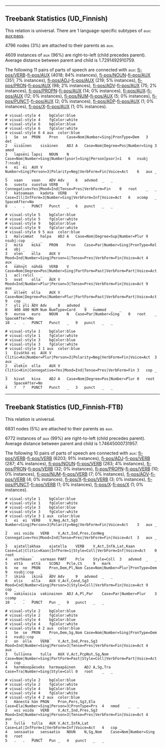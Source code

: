 

--------------------------------------------------------------------------------

## Treebank Statistics (UD_Finnish)

This relation is universal.
There are 1 language-specific subtypes of `aux`: [aux:pass]().

4796 nodes (3%) are attached to their parents as `aux`.

4609 instances of `aux` (96%) are right-to-left (child precedes parent).
Average distance between parent and child is 1.7291492910759.

The following 11 pairs of parts of speech are connected with `aux`: [fi-pos/VERB]()-[fi-pos/AUX]() (4018; 84% instances), [fi-pos/NOUN]()-[fi-pos/AUX]() (351; 7% instances), [fi-pos/ADJ]()-[fi-pos/AUX]() (219; 5% instances), [fi-pos/PRON]()-[fi-pos/AUX]() (98; 2% instances), [fi-pos/ADV]()-[fi-pos/AUX]() (75; 2% instances), [fi-pos/PROPN]()-[fi-pos/AUX]() (14; 0% instances), [fi-pos/AUX]()-[fi-pos/AUX]() (12; 0% instances), [fi-pos/NUM]()-[fi-pos/AUX]() (5; 0% instances), [fi-pos/PUNCT]()-[fi-pos/AUX]() (2; 0% instances), [fi-pos/ADP]()-[fi-pos/AUX]() (1; 0% instances), [fi-pos/X]()-[fi-pos/AUX]() (1; 0% instances).


~~~ conllu
# visual-style 4	bgColor:blue
# visual-style 4	fgColor:white
# visual-style 6	bgColor:blue
# visual-style 6	fgColor:white
# visual-style 6 4 aux	color:blue
1	Se	se	PRON	Pron	Case=Nom|Number=Sing|PronType=Dem	3	det	_	_
2	sisäinen	sisäinen	ADJ	A	Case=Nom|Degree=Pos|Number=Sing	3	amod	_	_
3	lapseni	lapsi	NOUN	N	Case=Nom|Number=Sing|Number[psor]=Sing|Person[psor]=1	6	nsubj	7:nsubj	_
4	ei	ei	AUX	V	Number=Sing|Person=3|Polarity=Neg|VerbForm=Fin|Voice=Act	6	aux	_	_
5	vaan	vaan	ADV	Adv	_	6	advmod	_	_
6	suostu	suostua	VERB	V	Connegative=Yes|Mood=Ind|Tense=Pres|VerbForm=Fin	0	root	_	_
7	katoamaan	kadota	VERB	V	Case=Ill|InfForm=3|Number=Sing|VerbForm=Inf|Voice=Act	6	xcomp	_	SpaceAfter=No
8	.	.	PUNCT	Punct	_	6	punct	_	_

~~~


~~~ conllu
# visual-style 5	bgColor:blue
# visual-style 5	fgColor:white
# visual-style 9	bgColor:blue
# visual-style 9	fgColor:white
# visual-style 9 5 aux	color:blue
1	Halvimmat	halpa	ADJ	A	Case=Nom|Degree=Sup|Number=Plur	9	nsubj:cop	_	_
2	mitä	mikä	PRON	Pron	Case=Par|Number=Sing|PronType=Rel	4	obj	_	_
3	olen	olla	AUX	V	Mood=Ind|Number=Sing|Person=1|Tense=Pres|VerbForm=Fin|Voice=Act	4	aux	_	_
4	nähnyt	nähdä	VERB	V	Case=Nom|Degree=Pos|Number=Sing|PartForm=Past|VerbForm=Part|Voice=Act	1	acl:relcl	_	_
5	ovat	olla	AUX	V	Mood=Ind|Number=Plur|Person=3|Tense=Pres|VerbForm=Fin|Voice=Act	9	aux	_	_
6	olleet	olla	AUX	V	Case=Nom|Degree=Pos|Number=Plur|PartForm=Past|VerbForm=Part|Voice=Act	9	cop	_	_
7	yli	yli	ADV	Adv	_	8	advmod	_	_
8	400	400	NUM	Num	NumType=Card	9	nummod	_	_
9	euroa	euro	NOUN	N	Case=Par|Number=Sing	0	root	_	SpaceAfter=No
10	.	.	PUNCT	Punct	_	9	punct	_	_

~~~


~~~ conllu
# visual-style 1	bgColor:blue
# visual-style 1	fgColor:white
# visual-style 3	bgColor:blue
# visual-style 3	fgColor:white
# visual-style 3 1 aux	color:blue
1	Eivätkö	ei	AUX	V	Clitic=Ko|Number=Plur|Person=3|Polarity=Neg|VerbForm=Fin|Voice=Act	3	aux	_	_
2	olekin	olla	AUX	V	Clitic=Kin|Connegative=Yes|Mood=Ind|Tense=Pres|VerbForm=Fin	3	cop	_	_
3	kivat	kiva	ADJ	A	Case=Nom|Degree=Pos|Number=Plur	0	root	_	SpaceAfter=No
4	?	?	PUNCT	Punct	_	3	punct	_	_

~~~




--------------------------------------------------------------------------------

## Treebank Statistics (UD_Finnish-FTB)

This relation is universal.

6831 nodes (5%) are attached to their parents as `aux`.

6772 instances of `aux` (99%) are right-to-left (child precedes parent).
Average distance between parent and child is 1.74645000731957.

The following 10 pairs of parts of speech are connected with `aux`: [fi-pos/VERB]()-[fi-pos/VERB]() (6203; 91% instances), [fi-pos/ADJ]()-[fi-pos/VERB]() (287; 4% instances), [fi-pos/NOUN]()-[fi-pos/VERB]() (283; 4% instances), [fi-pos/PRON]()-[fi-pos/VERB]() (32; 0% instances), [fi-pos/PROPN]()-[fi-pos/VERB]() (10; 0% instances), [fi-pos/NUM]()-[fi-pos/VERB]() (7; 0% instances), [fi-pos/ADV]()-[fi-pos/VERB]() (4; 0% instances), [fi-pos/X]()-[fi-pos/VERB]() (3; 0% instances), [fi-pos/PUNCT]()-[fi-pos/VERB]() (1; 0% instances), [fi-pos/X]()-[fi-pos/X]() (1; 0% instances).


~~~ conllu
# visual-style 1	bgColor:blue
# visual-style 1	fgColor:white
# visual-style 3	bgColor:blue
# visual-style 3	fgColor:white
# visual-style 3 1 aux	color:blue
1	ei	ei	VERB	V,Neg,Act,Sg3	Number=Sing|Person=3|Polarity=Neg|VerbForm=Fin|Voice=Act	3	aux	_	_
2	voi	voida	VERB	V,Act,Ind,Pres,ConNeg	Connegative=Yes|Mood=Ind|Tense=Pres|VerbForm=Fin|Voice=Act	3	aux	_	_
3	ajatellakhaa	ajatella	VERB	V,Act,InfA,Lat,Kaan	Case=Lat|Clitic=Kaan|InfForm=1|Style=Coll|VerbForm=Inf|Voice=Act	0	root	_	_
4	varhmaan	varmaan	PART	Pcle	Style=Coll	3	advmod	_	_
5	että	että	SCONJ	Pcle,CS	_	9	mark	_	_
6	ne	ne	PRON	Pron,Dem,Pl,Nom	Case=Nom|Number=Plur|PronType=Dem	9	nsubj:cop	_	_
7	ikinä	ikinä	ADV	Adv	_	9	advmod	_	_
8	olis	olla	AUX	V,Act,Cond,Sg3	Mood=Cnd|Number=Sing|Person=3|Style=Coll|VerbForm=Fin|Voice=Act	9	cop	_	_
9	vakinaisia	vakinainen	ADJ	A,Pl,Par	Case=Par|Number=Plur	3	ccomp	_	_
10	.	.	PUNCT	Pun	_	9	punct	_	_

~~~


~~~ conllu
# visual-style 2	bgColor:blue
# visual-style 2	fgColor:white
# visual-style 4	bgColor:blue
# visual-style 4	fgColor:white
# visual-style 4 2 aux	color:blue
1	Se	se	PRON	Pron,Dem,Sg,Nom	Case=Nom|Number=Sing|PronType=Dem	4	nsubj:cop	_	_
2	on	olla	VERB	V,Act,Ind,Pres,Sg3	Mood=Ind|Number=Sing|Person=3|Tense=Pres|VerbForm=Fin|Voice=Act	4	aux	_	_
3	tullunna	tulla	AUX	V,Act,PcpNut,Sg,Nom	Case=Nom|Number=Sing|PartForm=Past|Style=Coll|VerbForm=Part|Voice=Act	4	cop	_	_
4	harmmoopäeseks	harmaapäinen	ADJ	A,Sg,Tra	Case=Tra|Number=Sing|Style=Coll	0	root	_	_

~~~


~~~ conllu
# visual-style 2	bgColor:blue
# visual-style 2	fgColor:white
# visual-style 4	bgColor:blue
# visual-style 4	fgColor:white
# visual-style 4 2 aux	color:blue
1	Hänestä	hän	PRON	Pron,Pers,Sg3,Ela	Case=Ela|Number=Sing|Person=3|PronType=Prs	4	nmod	_	_
2	voi	voida	VERB	V,Act,Ind,Pres,Sg3	Mood=Ind|Number=Sing|Person=3|Tense=Pres|VerbForm=Fin|Voice=Act	4	aux	_	_
3	tulla	tulla	AUX	V,Act,InfA,Lat	Case=Lat|InfForm=1|VerbForm=Inf|Voice=Act	4	cop	_	_
4	sensaatio	sensaatio	NOUN	N,Sg,Nom	Case=Nom|Number=Sing	0	root	_	_
5	.	.	PUNCT	Pun	_	4	punct	_	_

~~~


